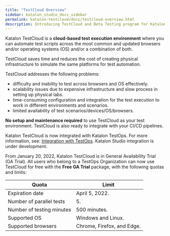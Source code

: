 ```yaml
---
title: "TestCloud Overview"
sidebar: katalon_studio_docs_sidebar
permalink: katalon-testcloud/docs/testcloud-overview.html
description: Introducing TestCloud and Beta Testing program for Katalon users
---
```


Katalon TestCloud is a **cloud-based test execution environment** where you can automate test scripts across the most common and updated browsers and/or operating systems (OS) and/or a combination of both.

TestCloud saves time and reduces the cost of creating physical infrastructure to simulate the same platforms for test automation.

TestCloud addresses the following problems:

* difficulty and inability to test across browsers and OS effectively.
* scalability issues due to expensive infrastructure and slow process in setting up physical labs.
* time-consuming configuration and integration for the test execution to work in different environments and scenarios.
* limited availability of test scenarios/devices/OS/browsers.

**No setup and maintenance required** to use TestCloud as your test environment. TestCloud is also ready to integrate with your CI/CD pipelines.

Katalon TestCloud is now integrated with Katalon TestOps. For more information, see: [Integration with TestOps](https://docs.katalon.com/katalon-testcloud/docs/integrate-testcloud-with-testops.html). Katalon Studio integration is under development.

From January 20, 2022, Katalon TestCloud is in General Availability Trial (GA Trial). All users who belong to a TestOps Organization can now use TestCloud for free with the **Free GA Trial** package, with the following quotas and limits:

<table>
    <thead>
        <tr>
            <th><b>Quota</b></th>
            <th><b>Limit</b></th>
        </tr>
    </thead>
    <tbody>
        <tr>
            <td>Expiration date</td>
            <td>April 5, 2022.</td>
        </tr>
        <tr>
            <td>Number of parallel tests</td>
            <td>5.</td>
        </tr>
        <tr>
            <td>Number of testing minutes</td>
            <td>500 minutes.</td>
        </tr>
        <tr>
            <td>Supported OS</td>
            <td>Windows and Linux.</td>
        </tr>
        <tr>
            <td>Supported browsers</td>
            <td>Chrome, Firefox, and Edge.</td>
        </tr>
    </tbody>
</table>